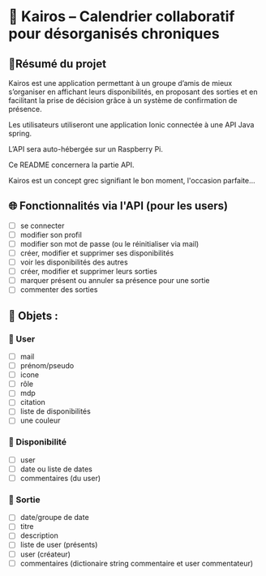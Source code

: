 # 🎯 Kairos – Calendrier collaboratif pour désorganisés chroniques

## 📌Résumé du projet

Kairos est une application permettant à un groupe d’amis de mieux s’organiser en affichant leurs disponibilités, en proposant des sorties et en facilitant la prise de décision grâce à un système de confirmation de présence.

Les utilisateurs utiliseront une application Ionic connectée à une API Java spring.

L’API sera auto-hébergée sur un Raspberry Pi.

Ce README concernera la partie API.

Kairos est un concept grec signifiant le bon moment, l'occasion parfaite...

## 🌐 Fonctionnalités via l'API (pour les users)

- [ ] se connecter
- [ ] modifier son profil
- [ ] modifier son mot de passe (ou le réinitialiser via mail)
- [ ] créer, modifier et supprimer ses disponibilités 
- [ ] voir les disponibilités des autres
- [ ] créer, modifier et supprimer leurs sorties
- [ ] marquer présent ou annuler sa présence pour une sortie
- [ ] commenter des sorties

## 🔧 Objets :

### 🔹 User
- [ ] mail
- [ ] prénom/pseudo
- [ ] icone
- [ ] rôle
- [ ] mdp
- [ ] citation
- [ ] liste de disponibilités 
- [ ] une couleur

### 🔹 Disponibilité
- [ ] user
- [ ] date ou liste de dates
- [ ] commentaires (du user)

### 🔹 Sortie
- [ ] date/groupe de date
- [ ] titre
- [ ] description
- [ ] liste de user (présents)
- [ ] user (créateur)
- [ ] commentaires (dictionaire string commentaire et user commentateur)